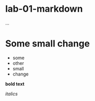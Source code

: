 # lab-01-markdown
...
# Some small change

- some
- other
- small
- change

**bold text**

*italics*